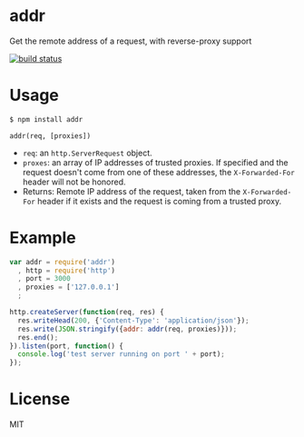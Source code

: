 addr
====

Get the remote address of a request, with reverse-proxy support

[![build status](https://secure.travis-ci.org/carlos8f/node-addr.png)](http://travis-ci.org/carlos8f/node-addr)

Usage
=====

```bash
$ npm install addr
```

`addr(req, [proxies])`

- `req`: an `http.ServerRequest` object.
- `proxes`: an array of IP addresses of trusted proxies. If specified and
  the request doesn't come from one of these addresses, the `X-Forwarded-For`
  header will not be honored.
- Returns: Remote IP address of the request, taken from the `X-Forwarded-For`
  header if it exists and the request is coming from a trusted proxy.

Example
=======

```javascript
var addr = require('addr')
  , http = require('http')
  , port = 3000
  , proxies = ['127.0.0.1']
  ;

http.createServer(function(req, res) {
  res.writeHead(200, {'Content-Type': 'application/json'});
  res.write(JSON.stringify({addr: addr(req, proxies)}));
  res.end();
}).listen(port, function() {
  console.log('test server running on port ' + port);
});
```

License
=======

MIT